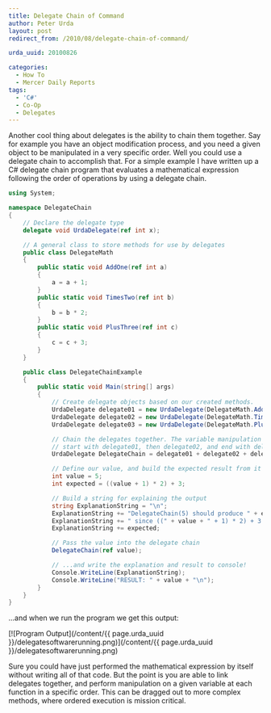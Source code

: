 ```yaml
---
title: Delegate Chain of Command
author: Peter Urda
layout: post
redirect_from: /2010/08/delegate-chain-of-command/

urda_uuid: 20100826

categories:
  - How To
  - Mercer Daily Reports
tags:
  - 'C#'
  - Co-Op
  - Delegates
---
```


Another cool thing about delegates is the ability to chain them together. Say
for example you have an object modification process, and you need a given object
to be manipulated in a very specific order. Well you could use a delegate chain
to accomplish that. For a simple example I have written up a C# delegate chain
program that evaluates a mathematical expression following the order of
operations by using a delegate chain.

```csharp
using System;

namespace DelegateChain
{
    // Declare the delegate type
    delegate void UrdaDelegate(ref int x);

    // A general class to store methods for use by delegates
    public class DelegateMath
    {
        public static void AddOne(ref int a)
        {
            a = a + 1;
        }
        public static void TimesTwo(ref int b)
        {
            b = b * 2;
        }
        public static void PlusThree(ref int c)
        {
            c = c + 3;
        }
    }

    public class DelegateChainExample
    {
        public static void Main(string[] args)
        {
            // Create delegate objects based on our created methods.
            UrdaDelegate delegate01 = new UrdaDelegate(DelegateMath.AddOne);
            UrdaDelegate delegate02 = new UrdaDelegate(DelegateMath.TimesTwo);
            UrdaDelegate delegate03 = new UrdaDelegate(DelegateMath.PlusThree);

            // Chain the delegates together. The variable manipulation will
            // start with delegate01, then delegate02, and end with delegate03.
            UrdaDelegate DelegateChain = delegate01 + delegate02 + delegate03;

            // Define our value, and build the expected result from it
            int value = 5;
            int expected = ((value + 1) * 2) + 3;

            // Build a string for explaining the output
            string ExplanationString = "\n";
            ExplanationString += "DelegateChain(5) should produce " + expected;
            ExplanationString += " since ((" + value + " + 1) * 2) + 3 = ";
            ExplanationString += expected;

            // Pass the value into the delegate chain
            DelegateChain(ref value);

            // ...and write the explanation and result to console!
            Console.WriteLine(ExplanationString);
            Console.WriteLine("RESULT: " + value + "\n");
        }
    }
}
```

...and when we run the program we get this output:

[![Program Output](/content/{{ page.urda_uuid }}/delegatesoftwarerunning.png)](/content/{{ page.urda_uuid }}/delegatesoftwarerunning.png)

Sure you could have just performed the mathematical expression by itself without
writing all of that code. But the point is you are able to link delegates
together, and perform manipulation on a given variable at each function in a
specific order. This can be dragged out to more complex methods, where ordered
execution is mission critical.
